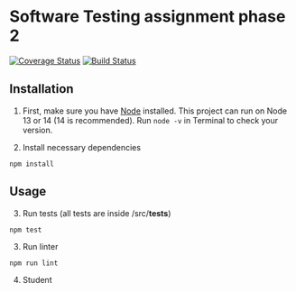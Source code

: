 # Software Testing assignment phase 2 
[![Coverage Status](https://coveralls.io/repos/github/amadeuspham/software-testing-assigment/badge.svg?branch=main)](https://coveralls.io/github/amadeuspham/software-testing-assigment?branch=main)
[![Build Status](https://travis-ci.org/amadeuspham/software-testing-assigment.svg?branch=main)](https://travis-ci.org/amadeuspham/software-testing-assigment)

## Installation
1. First, make sure you have [Node](https://nodejs.org/en) installed. This project can run on Node 13 or 14 (14 is recommended). Run `node -v` in Terminal to check your version.

2. Install necessary dependencies
```
npm install
```

## Usage
3. Run tests (all tests are inside /src/__tests__)
```
npm test
```
3. Run linter
```
npm run lint
```

4. Student